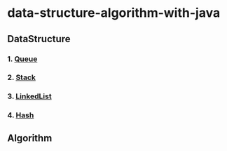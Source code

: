 # data-structure-algorithm-with-java

## DataStructure

### 1. [Queue](https://github.com/rollo231/data-structure-algorithm-with-java/tree/master/src/main/java/data_structure/queue)

### 2. [Stack](https://github.com/rollo231/data-structure-algorithm-with-java/tree/master/src/main/java/data_structure/stack)

### 3. [LinkedList](https://github.com/rollo231/data-structure-algorithm-with-java/tree/master/src/main/java/data_structure/linked_list)

### 4. [Hash](https://github.com/rollo231/data-structure-algorithm-with-java/tree/master/src/main/java/data_structure/hash)

## Algorithm